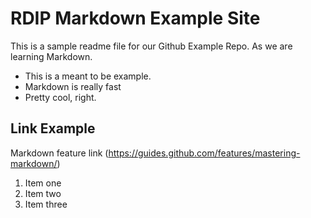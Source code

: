 # RDIP  Markdown Example Site
This is a sample readme file for our Github Example Repo. As we are learning Markdown.

* This is a meant to be example.
* Markdown is really fast
* Pretty cool, right.

## Link Example
 Markdown feature link (https://guides.github.com/features/mastering-markdown/)
1. Item one
2. Item two
3. Item three
